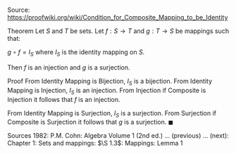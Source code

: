 # 

Source: https://proofwiki.org/wiki/Condition_for_Composite_Mapping_to_be_Identity

Theorem
Let $S$ and $T$ be sets.
Let $f: S \to T$ and $g: T \to S$ be mappings such that:

$g \circ f = I_S$
where $I_S$ is the identity mapping on $S$.

Then $f$ is an injection and $g$ is a surjection.


Proof
From Identity Mapping is Bijection, $I_S$ is a bijection.
From Identity Mapping is Injection, $I_S$ is an injection.
From Injection if Composite is Injection it follows that $f$ is an injection.

From Identity Mapping is Surjection, $I_S$ is a surjection.
From Surjection if Composite is Surjection it follows that $g$ is a surjection.
$\blacksquare$


Sources
1982: P.M. Cohn: Algebra Volume 1 (2nd ed.) ... (previous) ... (next): Chapter $1$: Sets and mappings: $\S 1.3$: Mappings: Lemma $1$




